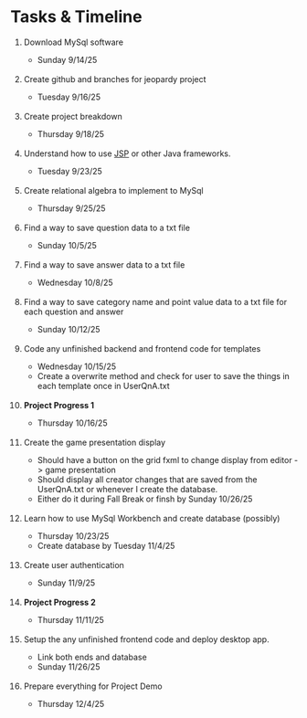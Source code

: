 # Tasks & Timeline

<ol>
 <li> Download MySql software </li>
<ul>
    <li> Sunday 9/14/25 </li>
</ul>

<br>

 <li> Create github and branches for jeopardy project </li>
<ul>
    <li> Tuesday 9/16/25 </li>
</ul>

<br>

 <li> Create project breakdown </li>
<ul>
    <li> Thursday 9/18/25 </li>
</ul>

<br>

 <li> Understand how to use <a href = "https://www.geeksforgeeks.org/advance-java/introduction-to-jsp/#" >JSP</a> or other Java frameworks.</li>
<ul>
    <li> Tuesday 9/23/25 </li>
</ul>

<br>

 <li> Create relational algebra to implement to MySql </li>
<ul>
    <li> Thursday 9/25/25</li>
</ul>

<br> 

<li> Find a way to save question data to a txt file</li>
 <ul>
    <li> Sunday 10/5/25</li>
 </ul>

<br> 

<li> Find a way to save answer data to a txt file</li>
 <ul>
    <li> Wednesday 10/8/25</li>
 </ul>

<br>

<li> Find a way to save category name and point value data to a txt file for each question and answer</li>
 <ul>
    <li> Sunday 10/12/25</li>
 </ul>

<br>

<li> Code any unfinished backend and frontend code for templates</li>
 <ul>
    <li> Wednesday 10/15/25</li>
    <li> Create a overwrite method and check for user to save the things in each template once in UserQnA.txt
 </ul>

<br>

<li> <strong>Project Progress 1</strong></li>
<ul> 
    <li> Thursday 10/16/25</li>
</ul>

<br>

<li>Create the game presentation display</li>
<ul>
    <li>Should have a button on the grid fxml to change display from editor -> game presentation </li>
    <li>Should display all creator changes that are saved from the UserQnA.txt or whenever I create the database.</li>
    <li>Either do it during Fall Break or finsh by Sunday 10/26/25</li>
</ul>

<br>

<li> Learn how to use MySql Workbench and create database (possibly)</li>
<ul>
    <li> Thursday 10/23/25 </li>
    <li> Create database by Tuesday 11/4/25
</ul>

<br> 

 <li> Create user authentication</li>
<ul> 
    <li>Sunday 11/9/25</li>
</ul>

<br>

 <li><strong> Project Progress 2</strong></li>
<ul> 
    <li> Thursday 11/11/25</li>
</ul>

<br>

 <li> Setup the any unfinished frontend code and deploy desktop app.</li>
<ul>
    <li> Link both ends and database</li>
    <li> Sunday 11/26/25</li>
</ul>

<br>

 <li> Prepare everything for Project Demo</li>
<ul> 
    <li> Thursday 12/4/25</li>
</ul>
</ol>
